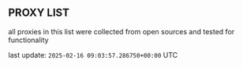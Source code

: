 ## PROXY LIST

all proxies in this list were collected from open sources and tested for functionality

last update: `2025-02-16 09:03:57.286750+00:00` UTC